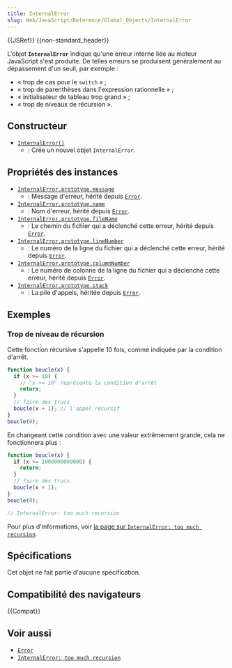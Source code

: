 ```yaml
---
title: InternalError
slug: Web/JavaScript/Reference/Global_Objects/InternalError
---
```


{{JSRef}} {{non-standard_header}}

L'objet **`InternalError`** indique qu'une erreur interne liée au moteur JavaScript s'est produite.
De telles erreurs se produisent généralement au dépassement d'un seuil, par exemple&nbsp;:

- «&nbsp;trop de cas pour le `switch`&nbsp;»&nbsp;;
- «&nbsp;trop de parenthèses dans l'expression rationnelle&nbsp;»&nbsp;;
- «&nbsp;initialisateur de tableau trop grand&nbsp;»&nbsp;;
- «&nbsp;trop de niveaux de récursion&nbsp;».

## Constructeur

- [`InternalError()`](/fr/docs/Web/JavaScript/Reference/Global_Objects/InternalError/InternalError)
  - : Crée un nouvel objet `InternalError`.

## Propriétés des instances

- [`InternalError.prototype.message`](/fr/docs/Web/JavaScript/Reference/Global_Objects/Error/message)
  - : Message d'erreur, hérité depuis [`Error`](/fr/docs/Web/JavaScript/Reference/Global_Objects/Error).
- [`InternalError.prototype.name`](/fr/docs/Web/JavaScript/Reference/Global_Objects/Error/name)
  - : Nom d'erreur, hérité depuis [`Error`](/fr/docs/Web/JavaScript/Reference/Global_Objects/Error).
- [`InternalError.prototype.fileName`](/fr/docs/Web/JavaScript/Reference/Global_Objects/Error/fileName)
  - : Le chemin du fichier qui a déclenché cette erreur, hérité depuis [`Error`](/fr/docs/Web/JavaScript/Reference/Global_Objects/Error).
- [`InternalError.prototype.lineNumber`](/fr/docs/Web/JavaScript/Reference/Global_Objects/Error/lineNumber)
  - : Le numéro de la ligne du fichier qui a déclenché cette erreur, hérité depuis [`Error`](/fr/docs/Web/JavaScript/Reference/Global_Objects/Error).
- [`InternalError.prototype.columnNumber`](/fr/docs/Web/JavaScript/Reference/Global_Objects/Error/columnNumber)
  - : Le numéro de colonne de la ligne du fichier qui a déclenché cette erreur, hérité depuis [`Error`](/fr/docs/Web/JavaScript/Reference/Global_Objects/Error).
- [`InternalError.prototype.stack`](/fr/docs/Web/JavaScript/Reference/Global_Objects/Error/stack)
  - : La pile d'appels, héritée depuis [`Error`](/fr/docs/Web/JavaScript/Reference/Global_Objects/Error).

## Exemples

### Trop de niveau de récursion

Cette fonction récursive s'appelle 10 fois, comme indiquée par la condition d'arrêt.

```js
function boucle(x) {
  if (x >= 10) {
    // "x >= 10" représente la condition d'arrêt
    return;
  }
  // faire des trucs
  boucle(x + 1); // l'appel récursif
}
boucle(0);
```

En changeant cette condition avec une valeur extrêmement grande, cela ne fonctionnera plus&nbsp;:

```js example-bad
function boucle(x) {
  if (x >= 1000000000000) {
    return;
  }
  // faire des trucs
  boucle(x + 1);
}
boucle(0);

// InternalError: too much recursion
```

Pour plus d'informations, voir [la page sur `InternalError: too much recursion`](/fr/docs/Web/JavaScript/Reference/Errors/Too_much_recursion).

## Spécifications

Cet objet ne fait partie d'aucune spécification.

## Compatibilité des navigateurs

{{Compat}}

## Voir aussi

- [`Error`](/fr/docs/Web/JavaScript/Reference/Global_Objects/Error)
- [`InternalError: too much recursion`](/fr/docs/Web/JavaScript/Reference/Errors/Too_much_recursion)
